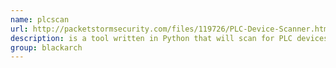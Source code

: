 ```yaml
---
name: plcscan
url: http://packetstormsecurity.com/files/119726/PLC-Device-Scanner.html
description: is a tool written in Python that will scan for PLC devices over s7comm or modbus protocols. URL : http://packetstormsecurity.com/files/119726/PLC-Device-Scanner.html Groups : blackarch blackarch-scanner blackarch-networking
group: blackarch
---
```

